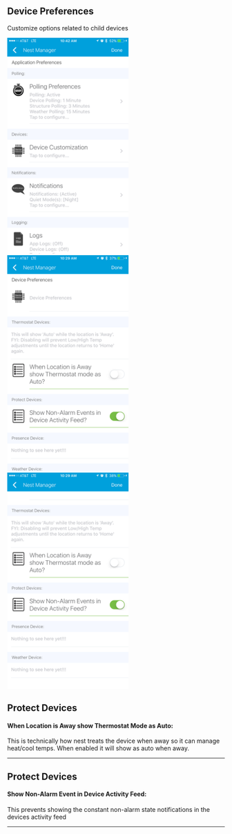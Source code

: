 ## Device Preferences
Customize options related to child devices  

<img src="https://raw.githubusercontent.com/tonesto7/nest-manager/master/Images/Screenshots/App/prefs_page_1.png" width="281" height="500"><img src="https://raw.githubusercontent.com/tonesto7/nest-manager/master/Images/Screenshots/App/dev_cust_page_1.png" width="281" height="500"><img src="https://raw.githubusercontent.com/tonesto7/nest-manager/master/Images/Screenshots/App/dev_cust_page_2.png" width="281" height="500">

## Protect Devices

#### When Location is Away show Thermostat Mode as Auto:

This is technically how nest treats the device when away so it can manage heat/cool temps.  When enabled it will show as auto when away.

----------
## Protect Devices

#### Show Non-Alarm Event in Device Activity Feed:
This prevents showing the constant non-alarm state notifications in the devices activity feed

----------

